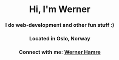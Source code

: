 <h1 align="center">Hi, I'm Werner</h1>
<h3 align="center">I do web-development and other fun stuff :) </h3>
<h3 align="center">Located in Oslo, Norway</h3>

<h3 align="center">Connect with me: <a align="center" href="mailto:hamre.dev@gmail.com">Werner Hamre</a></h3> 



</div>
